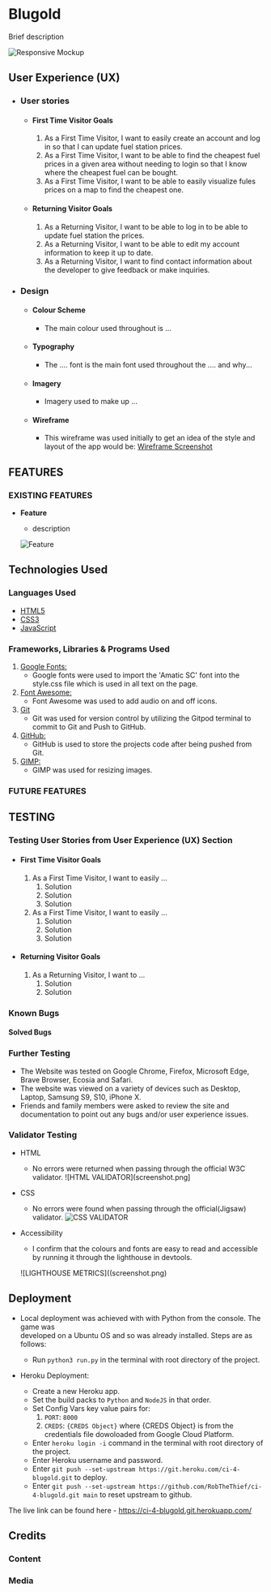 # Blugold

Brief description

![Responsive Mockup](./assets/media/responsivemockup.png)

## User Experience (UX)

- ### User stories

  - #### First Time Visitor Goals

    1. As a First Time Visitor, I want to easily create an account and log in so that I can update fuel station prices.
    2. As a First Time Visitor, I want to be able to find the cheapest fuel prices in a given area without needing to login so that I know where the cheapest fuel can be bought.
    3. As a First Time Visitor, I want to be able to easily visualize fules prices on a map to find the cheapest one.

  - #### Returning Visitor Goals

    1. As a Returning Visitor, I want to be able to log in to be able to update fuel station the prices.
    2. As a Returning Visitor, I want to be able to edit my account information to keep it up to date.
    3. As a Returning Visitor, I want to find contact information about the developer to give feedback or make inquiries.

- ### Design
  - #### Colour Scheme
    - The main colour used throughout is ...
  - #### Typography
    - The .... font is the main font used throughout the .... and why...
  - #### Imagery
    - Imagery used to make up ...
  - #### Wireframe
    - This wireframe was used initially to get an idea of the style and layout of the app would be:
      [Wireframe Screenshot](https://github.com/RobTheThief/ci-4-blugold/blob/main/assets/media/ci-4-blugold.png)

## FEATURES

### EXISTING FEATURES

- **Feature**

  - description

  ![Feature](Feature.png)

## Technologies Used

### Languages Used

- [HTML5](https://en.wikipedia.org/wiki/HTML5)
- [CSS3](https://en.wikipedia.org/wiki/Cascading_Style_Sheets)
- [JavaScript](https://en.wikipedia.org/wiki/JavaScript)

### Frameworks, Libraries & Programs Used

1. [Google Fonts:](https://fonts.google.com/)
   - Google fonts were used to import the 'Amatic SC' font into the style.css file which is used in all text on the page.
1. [Font Awesome:](https://fontawesome.com/)
   - Font Awesome was used to add audio on and off icons.
1. [Git](https://git-scm.com/)
   - Git was used for version control by utilizing the Gitpod terminal to commit to Git and Push to GitHub.
1. [GitHub:](https://github.com/)
   - GitHub is used to store the projects code after being pushed from Git.
1. [GIMP:](https://www.gimp.org/)
   - GIMP was used for resizing images.

### FUTURE FEATURES

## TESTING

### Testing User Stories from User Experience (UX) Section

- #### First Time Visitor Goals

  1. As a First Time Visitor, I want to easily ...
     1. Solution
     2. Solution
     3. Solution
  2. As a First Time Visitor, I want to easily ...
     1. Solution
     2. Solution
     3. Solution

- #### Returning Visitor Goals

  1. As a Returning Visitor, I want to ...
     1. Solution
     2. Solution

### Known Bugs

#### Solved Bugs

### Further Testing

- The Website was tested on Google Chrome, Firefox, Microsoft Edge, Brave Browser, Ecosia and Safari.
- The website was viewed on a variety of devices such as Desktop, Laptop, Samsung S9, S10, iPhone X.
- Friends and family members were asked to review the site and documentation to point out any bugs and/or user experience issues.

### Validator Testing

- HTML
  - No errors were returned when passing through the official W3C validator.
    ![HTML VALIDATOR](screenshot.png]
- CSS
  - No errors were found when passing through the official(Jigsaw) validator.
    ![CSS VALIDATOR](screenshot.png)
- Accessibility

  - I confirm that the colours and fonts are easy to read and accessible by running it through the lighthouse in devtools.

  ![LIGHTHOUSE METRICS]((screenshot.png)

## Deployment

- Local deployment was achieved with with Python from the console. The game was  
  developed on a Ubuntu OS and so was already installed. Steps are as follows:

  - Run `python3 run.py` in the terminal with root directory of the project.

- Heroku Deployment:
  - Create a new Heroku app.
  - Set the build packs to `Python` and `NodeJS` in that order.
  - Set Config Vars key value pairs for:
    1. `PORT`: `8000`
    1. `CREDS`: `{CREDS Object}` where {CREDS Object} is from the credentials file
       dowoloaded from Google Cloud Platform.
  - Enter `heroku login -i` command in the terminal with root directory of the project.
  - Enter Heroku username and password.
  - Enter `git push --set-upstream https://git.heroku.com/ci-4-blugold.git` to deploy.
  - Enter `git push --set-upstream https://github.com/RobTheThief/ci-4-blugold.git main` to reset upstream to github.

The live link can be found here - https://ci-4-blugold.git.herokuapp.com/

## Credits

### Content

### Media
